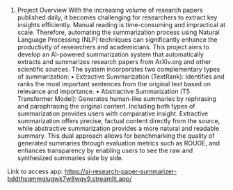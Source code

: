 1. Project Overview
With the increasing volume of research papers published daily, it becomes challenging for researchers to extract key insights efficiently. Manual reading is time-consuming and impractical at scale. Therefore, automating the summarization process using Natural Language Processing (NLP) techniques can significantly enhance the productivity of researchers and academicians.
This project aims to develop an AI-powered summarization system that automatically extracts and summarizes research papers from ArXiv.org and other scientific sources. The system incorporates two complementary types of summarization:
•	Extractive Summarization (TextRank): Identifies and ranks the most important sentences from the original text based on relevance and importance.
•	Abstractive Summarization (T5 Transformer Model): Generates human-like summaries by rephrasing and paraphrasing the original content.
Including both types of summarization provides users with comparative insight. Extractive summarization offers precise, factual content directly from the source, while abstractive summarization provides a more natural and readable summary. This dual approach allows for benchmarking the quality of generated summaries through evaluation metrics such as ROUGE, and enhances transparency by enabling users to see the raw and synthesized summaries side by side.

Link to access app: https://ai-research-paper-summarizer-bddthsqmmgjugwk7w8wqy9.streamlit.app/
